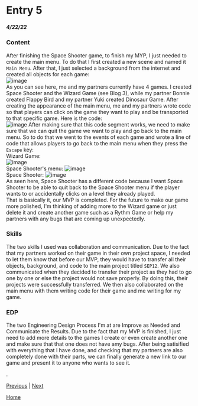 # Entry 5
##### 4/22/22

### Content
After finishing the Space Shooter game, to finish my MYP, I just needed to create the main menu. To do that I first created a new scene and named it `Main Menu`. After that, I just selected a background from the internet and created all objects for each game: <br>
![image](https://user-images.githubusercontent.com/73482933/233810099-9537e13c-fb0a-4ac3-9b7a-838611412ad6.png) <br>
As you can see here, me and my partners currently have 4 games. I created Space Shooter and the Wizard Game (see Blog 3), while my partner Bonnie created Flappy Bird and my partner Yuki created Dinosaur Game. After creating the appearance of the main menu, me and my partners wrote code so that players can click on the game they want to play and be transported to that specific game. Here is the code: <br>
![image](https://user-images.githubusercontent.com/73482933/233810307-05c54d2b-12ec-445d-9c04-152699dfb5b7.png)
After making sure that this code segment works, we need to make sure that we can quit the game we want to play and go back to the main menu. So to do that we went to the events of each game and wrote a line of code that allows players to go back to the main menu when they press the `Escape` key: <br>
Wizard Game: <br>
![image](https://user-images.githubusercontent.com/73482933/233810440-62d87486-c9de-4099-bd5e-e1f99c43a8b7.png) <br>
Space Shooter's menu:
![image](https://user-images.githubusercontent.com/73482933/233810451-e2a6b1eb-76d1-4c29-9810-0be999d49c8a.png) <br>
Space Shooter:
![image](https://user-images.githubusercontent.com/73482933/233810482-110df6f3-3344-45c0-b6ea-511fc2665004.png) <br>
As seen here, Space Shooter has a different code because I want Space Shooter to be able to quit back to the Space Shooter menu if the player wants to or accidentally clicks on a level they already played. <br>
That is basically it, our MVP is completed. For the future to make our game more polished, I'm thinking of adding more to the Wizard game or just delete it and create another game such as a Rythm Game or help my partners with any bugs that are coming up unexpectedly.

### Skills
The two skills I used was collaboration and communication. Due to the fact that my partners worked on their game in their own project space, I needed to let them know that before our MVP, they would have to transfer all their objects, background, and code to the main project titled `SEP12`. We also communicated when they decided to transfer their project as they had to go one by one or else the project would not save properly. By doing this, their projects were successfully transferred. We then also collaborated on the main menu with them writing code for their game and me writing for my game.

### EDP
The two Engineering Design Process I'm at are Improve as Needed and Communicate the Results. Due to the fact that my MVP is finished, I just need to add more details to the games I create or even create another one and make sure that that one does not have amy bugs. After being satisified with everything that I have done, and checking that my partners are also completely done with their parts, we can finally generate a new link to our game and present it to anyone who wants to see it.










.

[Previous](entry04.md) | [Next](entry06.md)

[Home](../README.md)
